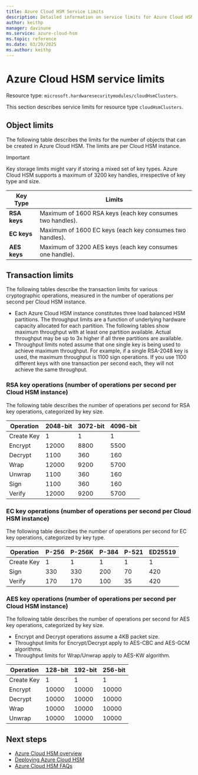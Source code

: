 ```yaml
---
title: Azure Cloud HSM Service Limits
description: Detailed information on service limits for Azure Cloud HSM, including object limits and transaction limits for various cryptographic operations.
author: keithp
manager: davinune
ms.service: azure-cloud-hsm
ms.topic: reference
ms.date: 03/20/2025
ms.author: keithp
---
```


# Azure Cloud HSM service limits

Resource type: `microsoft.hardwaresecuritymodules/cloudHsmClusters`.

This section describes service limits for resource type `cloudHsmClusters`.

## Object limits

The following table describes the limits for the number of objects that can be created in Azure Cloud HSM. The limits are per Cloud HSM instance.

> [!IMPORTANT]
> Key storage limits might vary if storing a mixed set of key types. Azure Cloud HSM supports a maximum of 3200 key handles, irrespective of key type and size.

| **Key Type** | **Limits**   |
| ------------- | -------------- |
| **RSA keys**  | Maximum of 1600 RSA keys (each key consumes two handles). | 
| **EC keys**  | Maximum of 1600 EC keys (each key consumes two handles). | 
| **AES keys**  | Maximum of 3200 AES keys (each key consumes one handle). | 

## Transaction limits

The following tables describe the transaction limits for various cryptographic operations, measured in the number of operations per second per Cloud HSM instance.

- Each Azure Cloud HSM instance constitutes three load balanced HSM partitions. The throughput limits are a function of underlying hardware capacity allocated for each partition. The following tables show maximum throughput with at least one partition available. Actual throughput may be up to 3x higher if all three partitions are available.
- Throughput limits noted assume that one single key is being used to achieve maximum throughput. For example, if a single RSA-2048 key is used, the maximum throughput is 1100 sign operations. If you use 1100 different keys with one transaction per second each, they will not achieve the same throughput.
  
### RSA key operations (number of operations per second per Cloud HSM instance)

The following table describes the number of operations per second for RSA key operations, categorized by key size.

| **Operation** | **2048-bit**   | **3072-bit** | **4096-bit** |
| ------------- | -------------- | ------------ |------------- |
| Create Key | 1 | 1 | 1 |
| Encrypt | 12000 | 8800 | 5500 |
| Decrypt | 1100 | 360 | 160 |
| Wrap | 12000 | 9200 | 5700 |
| Unwrap | 1100 | 360 | 160 |
| Sign | 1100 | 360 | 160 |
| Verify | 12000 | 9200 | 5700 |
### EC key operations (number of operations per second per Cloud HSM instance)

The following table describes the number of operations per second for EC key operations, categorized by key type.

| **Operation** | **P-256** | **P-256K** | **P-384** | **P-521** | **ED25519** |
| ------------- | ----------| ---------- | --------- | --------- | ----------- |
| Create Key | 1 | 1 | 1 | 1 | 1 |
| Sign | 330 | 330 | 200 | 70 | 420 |
| Verify | 170 | 170 | 100 | 35 | 420 |

### AES key operations (number of operations per second per Cloud HSM instance)

The following table describes the number of operations per second for AES key operations, categorized by key size. 

- Encrypt and Decrypt operations assume a 4KB packet size.
- Throughput limits for Encrypt/Decrypt apply to AES-CBC and AES-GCM algorithms.
- Throughput limits for Wrap/Unwrap apply to AES-KW algorithm.

| **Operation** | **128-bit** | **192-bit** | **256-bit** |
| ------------- | ------------| ----------- | ----------- | 
| Create Key | 1 | 1 | 1 |
| Encrypt | 10000 | 10000 | 10000 |
| Decrypt | 10000 | 10000 | 10000 |
| Wrap | 10000 | 10000 | 10000 |
| Unwrap | 10000 | 10000 | 10000 |

## Next steps
- [Azure Cloud HSM overview](overview.md)
- [Deploying Azure Cloud HSM](tutorial-deploy-cloud-hsm.md)
- [Azure Cloud HSM FAQs](faq.yml)
